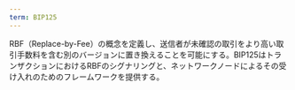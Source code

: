 ```yaml
---
term: BIP125
---
```

RBF（Replace-by-Fee）の概念を定義し、送信者が未確認の取引をより高い取引手数料を含む別のバージョンに置き換えることを可能にする。BIP125はトランザクションにおけるRBFのシグナリングと、ネットワークノードによるその受け入れのためのフレームワークを提供する。